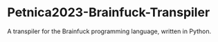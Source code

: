 # Petnica2023-Brainfuck-Transpiler

A transpiler for the Brainfuck programming language, written in Python.
